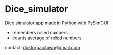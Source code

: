 # Dice_simulator
Dice simulator app made in Python with PySimGUI

- remembers rolled numbers
- counts average of rolled numbers

contact:
doktorpaichiwo@gmail.com

